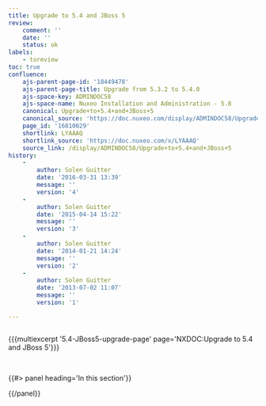```yaml
---
title: Upgrade to 5.4 and JBoss 5
review:
    comment: ''
    date: ''
    status: ok
labels:
    - toreview
toc: true
confluence:
    ajs-parent-page-id: '18449478'
    ajs-parent-page-title: Upgrade from 5.3.2 to 5.4.0
    ajs-space-key: ADMINDOC58
    ajs-space-name: Nuxeo Installation and Administration - 5.8
    canonical: Upgrade+to+5.4+and+JBoss+5
    canonical_source: 'https://doc.nuxeo.com/display/ADMINDOC58/Upgrade+to+5.4+and+JBoss+5'
    page_id: '16810029'
    shortlink: LYAAAQ
    shortlink_source: 'https://doc.nuxeo.com/x/LYAAAQ'
    source_link: /display/ADMINDOC58/Upgrade+to+5.4+and+JBoss+5
history:
    - 
        author: Solen Guitter
        date: '2016-03-31 13:39'
        message: ''
        version: '4'
    - 
        author: Solen Guitter
        date: '2015-04-14 15:22'
        message: ''
        version: '3'
    - 
        author: Solen Guitter
        date: '2014-01-21 14:24'
        message: ''
        version: '2'
    - 
        author: Solen Guitter
        date: '2013-07-02 11:07'
        message: ''
        version: '1'

---
```

<div class="row"><div class="column medium-8">

{{{multiexcerpt '5.4-JBoss5-upgrade-page' page='NXDOC:Upgrade to 5.4 and JBoss 5'}}}

&nbsp;

</div><div class="column medium-4">{{#> panel heading='In this section'}}

{{/panel}}</div></div>